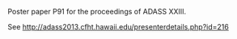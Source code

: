 Poster paper P91 for the proceedings of ADASS XXIII.

See http://adass2013.cfht.hawaii.edu/presenterdetails.php?id=216


